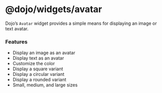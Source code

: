 # <span class="citation" data-cites="dojo/widgets/avatar"><span class="citation" data-cites="dojo/widgets/avatar"><span class="citation" data-cites="dojo/widgets/avatar"><span class="citation" data-cites="dojo/widgets/avatar">@dojo/widgets/avatar</span></span></span></span>

Dojo’s `Avatar` widget provides a simple means for displaying an image or text avatar.

### Features

-   Display an image as an avatar
-   Display text as an avatar
-   Customize the color
-   Display a square variant
-   Display a circular variant
-   Display a rounded variant
-   Small, medium, and large sizes
